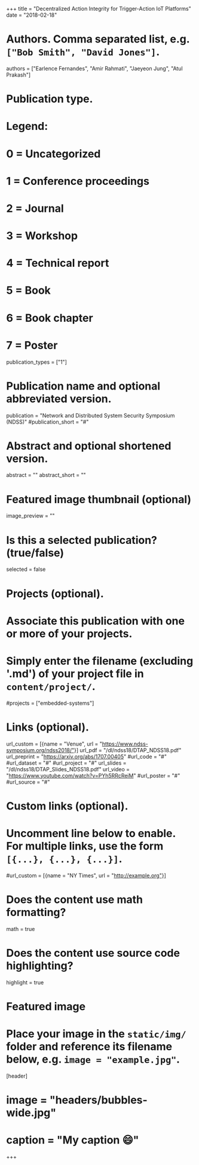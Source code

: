+++
title = "Decentralized Action Integrity for Trigger-Action IoT Platforms"
date = "2018-02-18"

# Authors. Comma separated list, e.g. `["Bob Smith", "David Jones"]`.
authors = ["Earlence Fernandes", "Amir Rahmati", "Jaeyeon Jung", "Atul Prakash"]

# Publication type.
# Legend:
# 0 = Uncategorized
# 1 = Conference proceedings
# 2 = Journal
# 3 = Workshop
# 4 = Technical report
# 5 = Book
# 6 = Book chapter
# 7 = Poster
publication_types = ["1"]

# Publication name and optional abbreviated version.
publication = "Network and Distributed System Security Symposium (NDSS)"
#publication_short = "#"

# Abstract and optional shortened version.
abstract = ""
abstract_short = ""

# Featured image thumbnail (optional)
image_preview = ""

# Is this a selected publication? (true/false)
selected = false

# Projects (optional).
#   Associate this publication with one or more of your projects.
#   Simply enter the filename (excluding '.md') of your project file in `content/project/`.
#projects = ["embedded-systems"]

# Links (optional).
url_custom = [{name = "Venue", url = "https://www.ndss-symposium.org/ndss2018/"}]
url_pdf = "/dl/ndss18/DTAP_NDSS18.pdf"
url_preprint = "https://arxiv.org/abs/1707.00405"
#url_code = "#"
#url_dataset = "#"
#url_project = "#"
url_slides = "/dl/ndss18/DTAP_Slides_NDSS18.pdf"
url_video = "https://www.youtube.com/watch?v=PYh5RRcReiM"
#url_poster = "#"
#url_source = "#"


# Custom links (optional).
#   Uncomment line below to enable. For multiple links, use the form `[{...}, {...}, {...}]`.
#url_custom = [{name = "NY Times", url = "http://example.org"}]

# Does the content use math formatting?
math = true

# Does the content use source code highlighting?
highlight = true

# Featured image
# Place your image in the `static/img/` folder and reference its filename below, e.g. `image = "example.jpg"`.
[header]
# image = "headers/bubbles-wide.jpg"
# caption = "My caption :smile:"

+++
